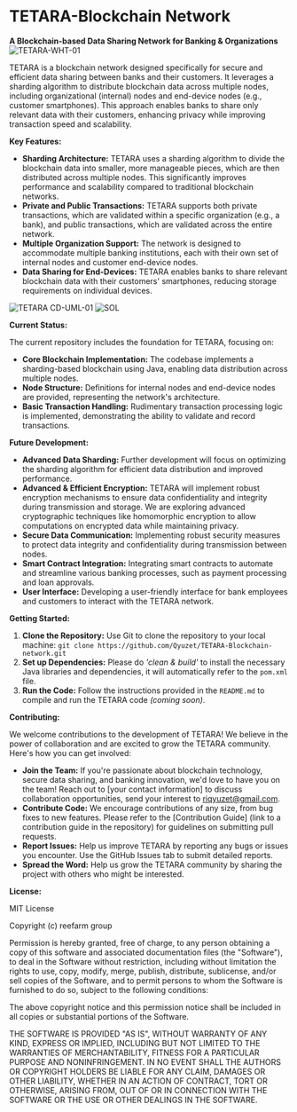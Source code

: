 # TETARA-Blockchain Network

**A Blockchain-based Data Sharing Network for Banking & Organizations**
![TETARA-WHT-01](https://github.com/Qyuzet/TETARA-OmniX-blockchain-network/assets/93258081/81f19d7e-ff5d-4147-8b42-cab8785e36ca)

TETARA is a blockchain network designed specifically for secure and efficient data sharing between banks and their customers. It leverages a sharding algorithm to distribute blockchain data across multiple nodes, including organizational (internal) nodes and end-device nodes (e.g., customer smartphones). This approach enables banks to share only relevant data with their customers, enhancing privacy while improving transaction speed and scalability.

**Key Features:**

* **Sharding Architecture:**  TETARA uses a sharding algorithm to divide the blockchain data into smaller, more manageable pieces, which are then distributed across multiple nodes. This significantly improves performance and scalability compared to traditional blockchain networks.
* **Private and Public Transactions:**  TETARA supports both private transactions, which are validated within a specific organization (e.g., a bank), and public transactions, which are validated across the entire network. 
* **Multiple Organization Support:**  The network is designed to accommodate multiple banking institutions, each with their own set of internal nodes and customer end-device nodes.
* **Data Sharing for End-Devices:**  TETARA enables banks to share relevant blockchain data with their customers' smartphones, reducing storage requirements on individual devices.
  
![TETARA CD-UML-01](https://github.com/Qyuzet/TETARA-Blockchain-network/assets/93258081/c78083ce-2de5-46ab-8e4e-fd6062d84e51)
![SOL](https://github.com/Qyuzet/TETARA-Blockchain-network/assets/93258081/0dee782a-c979-4e62-adba-f942a6ec7196)


**Current Status:**

The current repository includes the foundation for TETARA, focusing on:

* **Core Blockchain Implementation:**  The codebase implements a sharding-based blockchain using Java, enabling data distribution across multiple nodes.
* **Node Structure:**  Definitions for internal nodes and end-device nodes are provided, representing the network's architecture.
* **Basic Transaction Handling:**  Rudimentary transaction processing logic is implemented, demonstrating the ability to validate and record transactions.

**Future Development:**

* **Advanced Data Sharding:**  Further development will focus on optimizing the sharding algorithm for efficient data distribution and improved performance.
* **Advanced & Efficient Encryption:** TETARA will implement robust encryption mechanisms to ensure data confidentiality and integrity during transmission and storage. We are exploring advanced cryptographic techniques like homomorphic encryption to allow computations on encrypted data while maintaining privacy.
* **Secure Data Communication:**  Implementing robust security measures to protect data integrity and confidentiality during transmission between nodes.
* **Smart Contract Integration:**  Integrating smart contracts to automate and streamline various banking processes, such as payment processing and loan approvals.
* **User Interface:**  Developing a user-friendly interface for bank employees and customers to interact with the TETARA network.

**Getting Started:**

1. **Clone the Repository:**  Use Git to clone the repository to your local machine: `git clone https://github.com/Qyuzet/TETARA-Blockchain-network.git`
2. **Set up Dependencies:**  Please do _'clean & build'_ to install the necessary Java libraries and dependencies, it will automatically refer to the `pom.xml` file.  
3. **Run the Code:**  Follow the instructions provided in the `README.md` to compile and run the TETARA code _(coming soon)_. 

**Contributing:**

We welcome contributions to the development of TETARA! We believe in the power of collaboration and are excited to grow the TETARA community. Here's how you can get involved:

* **Join the Team:** If you're passionate about blockchain technology, secure data sharing, and banking innovation, we'd love to have you on the team! Reach out to [your contact information] to discuss collaboration opportunities, send your interest to riqyuzet@gmail.com.
* **Contribute Code:** We encourage contributions of any size, from bug fixes to new features.  Please refer to the [Contribution Guide] (link to a contribution guide in the repository) for guidelines on submitting pull requests.
* **Report Issues:**  Help us improve TETARA by reporting any bugs or issues you encounter.  Use the GitHub Issues tab to submit detailed reports.
* **Spread the Word:**  Help us grow the TETARA community by sharing the project with others who might be interested.  

**License:**

MIT License

Copyright (c) reefarm group

Permission is hereby granted, free of charge, to any person obtaining a copy
of this software and associated documentation files (the "Software"), to deal
in the Software without restriction, including without limitation the rights
to use, copy, modify, merge, publish, distribute, sublicense, and/or sell
copies of the Software, and to permit persons to whom the Software is
furnished to do so, subject to the following conditions:

The above copyright notice and this permission notice shall be included in all
copies or substantial portions of the Software.

THE SOFTWARE IS PROVIDED "AS IS", WITHOUT WARRANTY OF ANY KIND, EXPRESS OR
IMPLIED, INCLUDING BUT NOT LIMITED TO THE WARRANTIES OF MERCHANTABILITY,
FITNESS FOR A PARTICULAR PURPOSE AND NONINFRINGEMENT. IN NO EVENT SHALL THE
AUTHORS OR COPYRIGHT HOLDERS BE LIABLE FOR ANY CLAIM, DAMAGES OR OTHER
LIABILITY, WHETHER IN AN ACTION OF CONTRACT, TORT OR OTHERWISE, ARISING FROM,
OUT OF OR IN CONNECTION WITH THE SOFTWARE OR THE USE OR OTHER DEALINGS IN THE
SOFTWARE.




